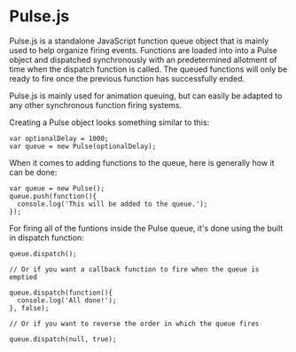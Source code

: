 # Pulse.js
Pulse.js is a standalone JavaScript function queue object that is mainly used to help organize firing events. Functions are loaded into into a Pulse object and dispatched synchronously with an predetermined allotment of time when the dispatch function is called. The queued functions will only be ready to fire once the previous function has successfully ended.

Pulse.js is mainly used for animation queuing, but can easily be adapted to any other synchronous function firing systems.

Creating a Pulse object looks something similar to this:
```
var optionalDelay = 1000;
var queue = new Pulse(optionalDelay);
```

When it comes to adding functions to the queue, here is generally how it can be done:
```
var queue = new Pulse();
queue.push(function(){
  console.log('This will be added to the queue.');
});
```

For firing all of the funtions inside the Pulse queue, it's done using the built in dispatch function:
```
queue.dispatch();

// Or if you want a callback function to fire when the queue is emptied

queue.dispatch(function(){
  console.log('All done!');
}, false);

// Or if you want to reverse the order in which the queue fires

queue.dispatch(null, true);
```
